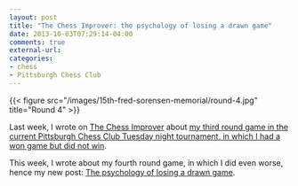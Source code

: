 ```yaml
---
layout: post
title: "The Chess Improver: the psychology of losing a drawn game"
date: 2013-10-03T07:29:14-04:00
comments: true
external-url: 
categories: 
- chess
- Pittsburgh Chess Club
---
```

{{< figure src="/images/15th-fred-sorensen-memorial/round-4.jpg" title="Round 4" >}}

Last week, I wrote on [The Chess Improver](http://chessimprover.com/) about [my third round game in the current Pittsburgh Chess Club Tuesday night tournament, in which I had a won game but did not win](/blog/2013/09/26/the-chess-improver-the-psychology-of-not-winning-the-won-game/).

This week, I wrote about my fourth round game, in which I did even worse, hence my new post: [The psychology of losing a drawn game](http://chessimprover.com/the-psychology-of-losing-a-drawn-game/).
